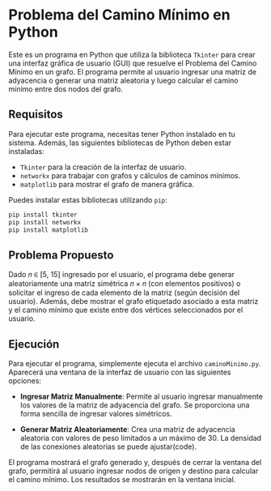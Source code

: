 # Problema del Camino Mínimo en Python

Este es un programa en Python que utiliza la biblioteca `Tkinter` para crear una interfaz gráfica de usuario (GUI) que resuelve el Problema del Camino Mínimo en un grafo. El programa permite al usuario ingresar una matriz de adyacencia o generar una matriz aleatoria y luego calcular el camino mínimo entre dos nodos del grafo.

## Requisitos

Para ejecutar este programa, necesitas tener Python instalado en tu sistema. Además, las siguientes bibliotecas de Python deben estar instaladas:

- `Tkinter` para la creación de la interfaz de usuario.
- `networkx` para trabajar con grafos y cálculos de caminos mínimos.
- `matplotlib` para mostrar el grafo de manera gráfica.

Puedes instalar estas bibliotecas utilizando `pip`:

```bash
pip install tkinter
pip install networkx
pip install matplotlib
```
## Problema Propuesto 

Dado 𝑛 ∈ [5, 15] ingresado por el usuario, el programa debe generar aleatoriamente una matriz simétrica 𝑛 × 𝑛 (con elementos positivos) o solicitar el ingreso de cada elemento de la matriz (según decisión del usuario). Además, debe mostrar el grafo etiquetado asociado a esta matriz y el camino mínimo que existe entre dos vértices seleccionados por el usuario.


## Ejecución

Para ejecutar el programa, simplemente ejecuta el archivo `caminoMinimo.py`. Aparecerá una ventana de la interfaz de usuario con las siguientes opciones:

- **Ingresar Matriz Manualmente**: Permite al usuario ingresar manualmente los valores de la matriz de adyacencia del grafo. Se proporciona una forma sencilla de ingresar valores simétricos.

- **Generar Matriz Aleatoriamente**: Crea una matriz de adyacencia aleatoria con valores de peso limitados a un máximo de 30. La densidad de las conexiones aleatorias se puede ajustar(code).

El programa mostrará el grafo generado y, después de cerrar la ventana del grafo, permitirá al usuario ingresar nodos de origen y destino para calcular el camino mínimo. Los resultados se mostrarán en la ventana inicial.


